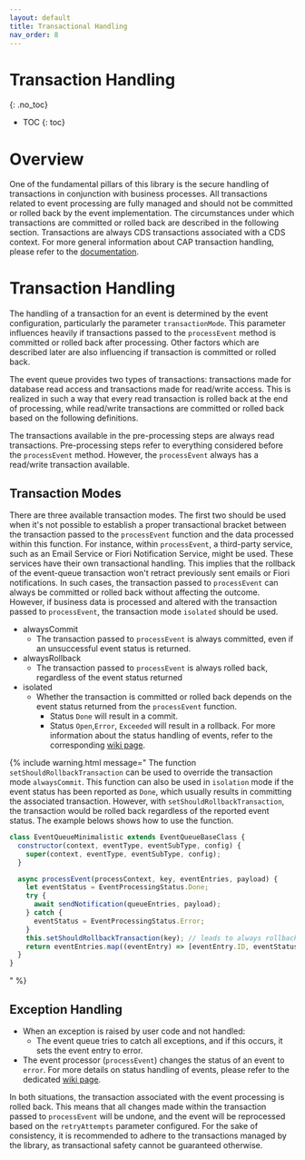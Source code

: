 ```yaml
---
layout: default
title: Transactional Handling
nav_order: 8
---
```


<!-- prettier-ignore-start -->

# Transaction Handling
{: .no_toc}
<!-- prettier-ignore-end -->

<!-- prettier-ignore -->
- TOC
{: toc}

# Overview

One of the fundamental pillars of this library is the secure handling of transactions in conjunction with business
processes. All transactions related to event processing are fully managed and should not be committed or rolled back by
the event implementation. The circumstances under which transactions are committed or rolled back are described in the
following section. Transactions are always CDS transactions associated with a CDS context. For more general information
about CAP transaction handling, please refer to the [documentation](https://cap.cloud.sap/docs/node.js/cds-tx).

# Transaction Handling

The handling of a transaction for an event is determined by the event configuration, particularly the
parameter `transactionMode`. This parameter influences heavily if transactions passed to the `processEvent` method is
committed or rolled back after processing. Other factors which are described later are also influencing if transaction
is committed or rolled back.

The event queue provides two types of transactions: transactions made for database read access and transactions made for
read/write access. This is realized in such a way that every read transaction is rolled back at the end of processing,
while read/write transactions are committed or rolled back based on the following definitions.

The transactions available in the pre-processing steps are always read transactions. Pre-processing steps refer to
everything considered before the `processEvent` method. However, the `processEvent` always has a read/write transaction
available.

## Transaction Modes

There are three available transaction modes. The first two should be used when it's not possible to establish a proper
transactional bracket between the transaction passed to the `processEvent` function and the data processed within this
function. For instance, within `processEvent`, a third-party service, such as an Email Service or Fiori Notification
Service, might be used. These services have their own transactional handling. This implies that the rollback of the
event-queue transaction won't retract previously sent emails or Fiori notifications. In such cases, the transaction
passed to `processEvent` can always be committed or rolled back without affecting the outcome. However, if business data
is processed and altered with the transaction passed to `processEvent`, the transaction mode `isolated` should be used.

- alwaysCommit
  - The transaction passed to `processEvent` is always committed, even if an unsuccessful event status is returned.
- alwaysRollback
  - The transaction passed to `processEvent` is always rolled back, regardless of the event status returned
- isolated
  - Whether the transaction is committed or rolled back depends on the event status returned from the `processEvent`
    function.
    - Status `Done` will result in a commit.
    - Status `Open`,`Error`, `Exceeded` will result in a rollback. For more information about the status handling of
      events, refer to the corresponding [wiki page](/event-queue/status-handling).

{% include warning.html message="
The function `setShouldRollbackTransaction` can be used to override the transaction mode `alwaysCommit`. This function
can also be used in `isolation` mode if the event status has been reported as `Done`, which usually results in
committing the associated transaction. However, with `setShouldRollbackTransaction`, the transaction would be rolled
back regardless of the reported event status. The example belows shows how to use the function.

```js
class EventQueueMinimalistic extends EventQueueBaseClass {
  constructor(context, eventType, eventSubType, config) {
    super(context, eventType, eventSubType, config);
  }

  async processEvent(processContext, key, eventEntries, payload) {
    let eventStatus = EventProcessingStatus.Done;
    try {
      await sendNotification(queueEntries, payload);
    } catch {
      eventStatus = EventProcessingStatus.Error;
    }
    this.setShouldRollbackTransaction(key); // leads to always rollback the transaction
    return eventEntries.map((eventEntry) => [eventEntry.ID, eventStatus]);
  }
}
```

" %}

## Exception Handling

- When an exception is raised by user code and not handled:
  - The event queue tries to catch all exceptions, and if this occurs, it sets the event entry to error.
- The event processor (`processEvent`) changes the status of an event to `error`. For more details on status handling of
  events, please refer to the dedicated [wiki page](/event-queue/status-handling).

In both situations, the transaction associated with the event processing is rolled back. This means that all changes
made within the transaction passed to `processEvent` will be undone, and the event will be reprocessed based on
the `retryAttempts` parameter configured. For the sake of consistency, it is recommended to adhere to the transactions
managed by the library, as transactional safety cannot be guaranteed otherwise.
